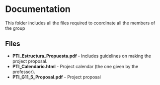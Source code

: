 # Documentation

This folder includes all the files required to coordinate all the members of the group

## Files
+ **PTI_Estructura_Propuesta.pdf** - Includes guidelines on making the project proposal.
+ **PTI_Calendario.html**          - Project calendar (the one given by the professor).
+ **PTI_G11_5_Proposal.pdf**       - Project proposal
